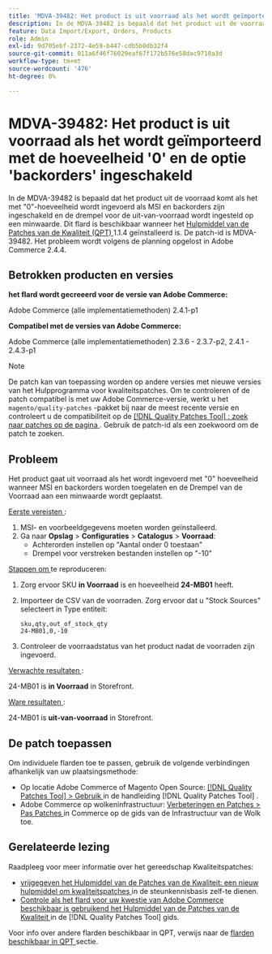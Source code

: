 ```yaml
---
title: 'MDVA-39482: Het product is uit voorraad als het wordt geïmporteerd met de hoeveelheid ''0'' en de optie ''backorders'' ingeschakeld'
description: In de MDVA-39482 is bepaald dat het product uit de voorraad komt als het met "0"-hoeveelheid wordt ingevoerd als MSI en backorders zijn ingeschakeld en de drempel voor de uit-van-voorraad wordt ingesteld op een minwaarde. Deze patch is beschikbaar wanneer [Quality Patches Tool (QPT)] (https://experienceleague.adobe.com/nl/docs/commerce-operations/tools/quality-patches-tool/quality-patches-tool-to-self-serve-quality-patches) 1.1.4 is geïnstalleerd. De patch-id is MDVA-39482. Het probleem wordt volgens de planning opgelost in Adobe Commerce 2.4.4.
feature: Data Import/Export, Orders, Products
role: Admin
exl-id: 9d705ebf-2372-4e59-b447-cdb5b0db32f4
source-git-commit: 011a6f46f76029eaf67f172b576e58dac9710a3d
workflow-type: tm+mt
source-wordcount: '476'
ht-degree: 0%

---
```


# MDVA-39482: Het product is uit voorraad als het wordt geïmporteerd met de hoeveelheid &#39;0&#39; en de optie &#39;backorders&#39; ingeschakeld

In de MDVA-39482 is bepaald dat het product uit de voorraad komt als het met &quot;0&quot;-hoeveelheid wordt ingevoerd als MSI en backorders zijn ingeschakeld en de drempel voor de uit-van-voorraad wordt ingesteld op een minwaarde. Dit flard is beschikbaar wanneer het [ Hulpmiddel van de Patches van de Kwaliteit (QPT) ](https://experienceleague.adobe.com/nl/docs/commerce-operations/tools/quality-patches-tool/quality-patches-tool-to-self-serve-quality-patches) 1.1.4 geïnstalleerd is. De patch-id is MDVA-39482. Het probleem wordt volgens de planning opgelost in Adobe Commerce 2.4.4.

## Betrokken producten en versies

**het flard wordt gecreeerd voor de versie van Adobe Commerce:**

Adobe Commerce (alle implementatiemethoden) 2.4.1-p1

**Compatibel met de versies van Adobe Commerce:**

Adobe Commerce (alle implementatiemethoden) 2.3.6 - 2.3.7-p2, 2.4.1 - 2.4.3-p1

>[!NOTE]
>
>De patch kan van toepassing worden op andere versies met nieuwe versies van het Hulpprogramma voor kwaliteitspatches. Om te controleren of de patch compatibel is met uw Adobe Commerce-versie, werkt u het `magento/quality-patches` -pakket bij naar de meest recente versie en controleert u de compatibiliteit op de [[!DNL Quality Patches Tool] : zoek naar patches op de pagina ](https://experienceleague.adobe.com/nl/docs/commerce-operations/tools/quality-patches-tool/quality-patches-tool-to-self-serve-quality-patches) . Gebruik de patch-id als een zoekwoord om de patch te zoeken.

## Probleem

Het product gaat uit voorraad als het wordt ingevoerd met &quot;0&quot; hoeveelheid wanneer MSI en backorders worden toegelaten en de Drempel van de Voorraad aan een minwaarde wordt geplaatst.

<u> Eerste vereisten </u>:

1. MSI- en voorbeeldgegevens moeten worden geïnstalleerd.
1. Ga naar **Opslag** > **Configuraties** > **Catalogus** > **Voorraad**:
   * Achterorden instellen op &quot;Aantal onder 0 toestaan&quot;
   * Drempel voor verstreken bestanden instellen op &quot;-10&quot;

<u> Stappen om </u> te reproduceren:

1. Zorg ervoor SKU **in Voorraad** is en hoeveelheid **24-MB01** heeft.
1. Importeer de CSV van de voorraden. Zorg ervoor dat u &quot;Stock Sources&quot; selecteert in Type entiteit:

   ```code panel
   sku,qty,out_of_stock_qty
   24-MB01,0,-10
   ```

1. Controleer de voorraadstatus van het product nadat de voorraden zijn ingevoerd.

<u> Verwachte resultaten </u>:

24-MB01 is **in Voorraad** in Storefront.

<u> Ware resultaten </u>:

24-MB01 is **uit-van-voorraad** in Storefront.

## De patch toepassen

Om individuele flarden toe te passen, gebruik de volgende verbindingen afhankelijk van uw plaatsingsmethode:

* Op locatie Adobe Commerce of Magento Open Source: [[!DNL Quality Patches Tool] > Gebruik ](/help/tools/quality-patches-tool/usage.md) in de handleiding [!DNL Quality Patches Tool] .
* Adobe Commerce op wolkeninfrastructuur: [ Verbeteringen en Patches > Pas Patches ](https://experienceleague.adobe.com/docs/commerce-cloud-service/user-guide/develop/upgrade/apply-patches.html?lang=nl-NL) in Commerce op de gids van de Infrastructuur van de Wolk toe.

## Gerelateerde lezing

Raadpleeg voor meer informatie over het gereedschap Kwaliteitspatches:

* [ vrijgegeven het Hulpmiddel van de Patches van de Kwaliteit: een nieuw hulpmiddel om kwaliteitspatches ](https://experienceleague.adobe.com/nl/docs/commerce-operations/tools/quality-patches-tool/quality-patches-tool-to-self-serve-quality-patches) in de steunkennisbasis zelf-te dienen.
* [ Controle als het flard voor uw kwestie van Adobe Commerce beschikbaar is gebruikend het Hulpmiddel van de Patches van de Kwaliteit ](/help/tools/quality-patches-tool/patches-available-in-qpt/check-patch-for-magento-issue-with-magento-quality-patches.md) in de [!DNL Quality Patches Tool] gids.

Voor info over andere flarden beschikbaar in QPT, verwijs naar de [ flarden beschikbaar in QPT ](https://experienceleague.adobe.com/tools/commerce-quality-patches/index.html?lang=nl-NL) sectie.

